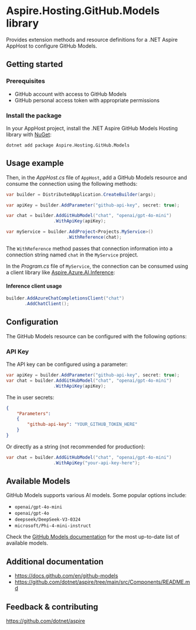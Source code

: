 # Aspire.Hosting.GitHub.Models library

Provides extension methods and resource definitions for a .NET Aspire AppHost to configure GitHub Models.

## Getting started

### Prerequisites

- GitHub account with access to GitHub Models
- GitHub personal access token with appropriate permissions

### Install the package

In your AppHost project, install the .NET Aspire GitHub Models Hosting library with [NuGet](https://www.nuget.org):

```dotnetcli
dotnet add package Aspire.Hosting.GitHub.Models
```

## Usage example

Then, in the _AppHost.cs_ file of `AppHost`, add a GitHub Models resource and consume the connection using the following methods:

```csharp
var builder = DistributedApplication.CreateBuilder(args);

var apiKey = builder.AddParameter("github-api-key", secret: true);

var chat = builder.AddGitHubModel("chat", "openai/gpt-4o-mini")
                  .WithApiKey(apiKey);

var myService = builder.AddProject<Projects.MyService>()
                       .WithReference(chat);
```

The `WithReference` method passes that connection information into a connection string named `chat` in the `MyService` project.

In the _Program.cs_ file of `MyService`, the connection can be consumed using a client library like [Aspire.Azure.AI.Inference](https://www.nuget.org/packages/Aspire.Azure.AI.Inference):

#### Inference client usage
```csharp
builder.AddAzureChatCompletionsClient("chat")
       .AddChatClient();
```

## Configuration

The GitHub Models resource can be configured with the following options:

### API Key

The API key can be configured using a parameter:

```csharp
var apiKey = builder.AddParameter("github-api-key", secret: true);
var chat = builder.AddGitHubModel("chat", "openai/gpt-4o-mini")
                  .WithApiKey(apiKey);
```

The in user secrets:

```json
{
    "Parameters": 
    {
        "github-api-key": "YOUR_GITHUB_TOKEN_HERE"
    }
}
```

Or directly as a string (not recommended for production):

```csharp
var chat = builder.AddGitHubModel("chat", "openai/gpt-4o-mini")
                  .WithApiKey("your-api-key-here");
```

## Available Models

GitHub Models supports various AI models. Some popular options include:

- `openai/gpt-4o-mini`
- `openai/gpt-4o`
- `deepseek/DeepSeek-V3-0324`
- `microsoft/Phi-4-mini-instruct`

Check the [GitHub Models documentation](https://docs.github.com/en/github-models) for the most up-to-date list of available models.

## Additional documentation

* https://docs.github.com/en/github-models
* https://github.com/dotnet/aspire/tree/main/src/Components/README.md

## Feedback & contributing

https://github.com/dotnet/aspire
